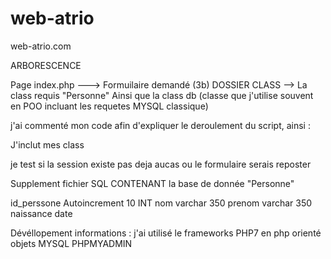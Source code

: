 # web-atrio
web-atrio.com

ARBORESCENCE

 Page index.php ---> Formuilaire demandé (3b)
 DOSSIER CLASS --> La class requis "Personne" Ainsi que la class db (classe que j'utilise souvent en POO incluant les requetes MYSQL classique)
  
  j'ai commenté mon code afin d'expliquer le deroulement du script, ainsi :
  
  J'inclut mes class
  
  je test si la session existe pas deja aucas ou le formulaire serais reposter
  
  
 Supplement fichier SQL CONTENANT la base de donnée "Personne"
 
 id_perssone Autoincrement 10 INT
 nom varchar 350
 prenom varchar 350
 naissance date
 
 
 Dévéllopement informations :
 j'ai utilisé le frameworks PHP7 en php orienté objets
 MYSQL PHPMYADMIN
 
 
 
 
